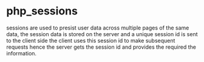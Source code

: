 # php_sessions

sessions are used to presist user data across multiple pages of the same data, the session data is stored on the server and a unique session id is sent to the client side the client uses this session id to make subsequent requests hence the server gets the session id and provides the required the information.